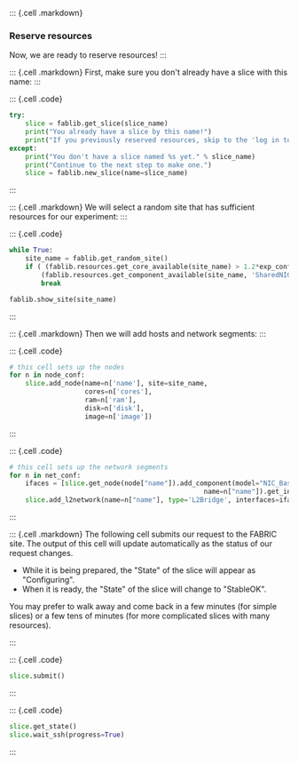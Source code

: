
::: {.cell .markdown}
### Reserve resources

Now, we are ready to reserve resources!
:::

::: {.cell .markdown}
First, make sure you don't already have a slice with this name:
:::

::: {.cell .code}
```python
try:
    slice = fablib.get_slice(slice_name)
    print("You already have a slice by this name!")
    print("If you previously reserved resources, skip to the 'log in to resources' section.")
except:
    print("You don't have a slice named %s yet." % slice_name)
    print("Continue to the next step to make one.")
    slice = fablib.new_slice(name=slice_name)
```
:::


::: {.cell .markdown}
We will select a random site that has sufficient resources for our experiment:
:::


::: {.cell .code}
```python
while True:
    site_name = fablib.get_random_site()
    if ( (fablib.resources.get_core_available(site_name) > 1.2*exp_conf['cores']) and
        (fablib.resources.get_component_available(site_name, 'SharedNIC-ConnectX-6') > 1.2**exp_conf['nic']) ):
        break

fablib.show_site(site_name)
```
:::

::: {.cell .markdown}
Then we will add hosts and network segments:
:::

::: {.cell .code}
```python
# this cell sets up the nodes
for n in node_conf:
    slice.add_node(name=n['name'], site=site_name, 
                   cores=n['cores'], 
                   ram=n['ram'], 
                   disk=n['disk'], 
                   image=n['image'])
```
:::

::: {.cell .code}
```python
# this cell sets up the network segments
for n in net_conf:
    ifaces = [slice.get_node(node["name"]).add_component(model="NIC_Basic", 
                                                 name=n["name"]).get_interfaces()[0] for node in n['nodes'] ]
    slice.add_l2network(name=n["name"], type='L2Bridge', interfaces=ifaces)
```
:::


::: {.cell .markdown}
The following cell submits our request to the FABRIC site. The output of this cell will update automatically as the status of our request changes. 

* While it is being prepared, the "State" of the slice will appear as "Configuring". 
* When it is ready, the "State" of the slice will change to "StableOK".

You may prefer to walk away and come back in a few minutes (for simple slices) or a few tens of minutes (for more complicated slices with many resources).

:::


::: {.cell .code}
```python
slice.submit()
```
:::


::: {.cell .code}
```python
slice.get_state()
slice.wait_ssh(progress=True)
```
:::
